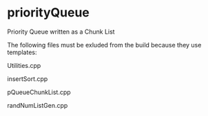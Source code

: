 # priorityQueue
Priority Queue written as a Chunk List


The following files must be exluded from the build because they use templates:

Utilities.cpp

insertSort.cpp

pQueueChunkList.cpp

randNumListGen.cpp
